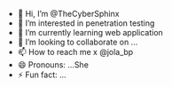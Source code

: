 - 👋 Hi, I’m @TheCyberSphinx
- 👀 I’m interested in penetration testing
- 🌱 I’m currently learning web application 
- 💞️ I’m looking to collaborate on ...
- 📫 How to reach me x @jola_bp
- 😄 Pronouns: ...She
- ⚡ Fun fact: ...

<!---
TheCyberSphinx/TheCyberSphinx is a ✨ special ✨ repository because its `README.md` (this file) appears on your GitHub profile.
You can click the Preview link to take a look at your changes.
--->
